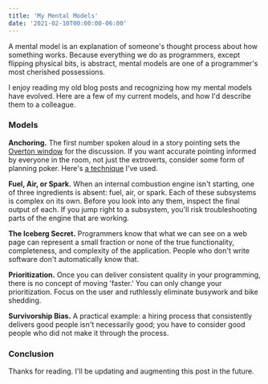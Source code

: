 ```yaml
---
title: 'My Mental Models'
date: '2021-02-10T00:00:00-06:00'
---
```


A mental model is an explanation of someone's thought process about how
something works. Because everything we do as programmers, except flipping
physical bits, is abstract, mental models are one of a programmer's most
cherished possessions.

I enjoy reading my old blog posts and recognizing how my mental models have
evolved. Here are a few of my current models, and how I'd describe them to a
colleague.

### Models

**Anchoring.** The first number spoken aloud in a story pointing sets the
[Overton window](https://en.wikipedia.org/wiki/Overton_window) for the
discussion. If you want accurate pointing informed by everyone in the room, not
just the extroverts, consider some form of planning poker. Here's [a
technique](https://hashrocket.com/blog/posts/planning-poker-speed-mode) I've
used.

**Fuel, Air, or Spark.** When an internal combustion engine isn't starting,
one of three ingredients is absent: fuel, air, or spark. Each of these
subsystems is complex on its own. Before you look into any them, inspect the
final output of each. If you jump right to a subsystem, you'll risk
troubleshooting parts of the engine that are working.

**The Iceberg Secret.** Programmers know that what we can see on a web page can
represent a small fraction or none of the true functionality, completeness, and
complexity of the application. People who don't write software don't
automatically know that.

**Prioritization.** Once you can deliver consistent quality in your
programming, there is no concept of moving 'faster.' You can only change your
prioritization. Focus on the user and ruthlessly eliminate busywork and bike
shedding.

**Survivorship Bias.** A practical example: a hiring process that consistently
delivers good people isn't necessarily good; you have to consider good people
who did not make it through the process.

### Conclusion

Thanks for reading. I'll be updating and augmenting this post in the future.

<!-- TODO -->
<!-- -->
<!-- **Avoid Hasty Abstractions.** -->
<!-- **Belt and suspenders** -->
<!-- **Conway's Law.** -->
<!-- **Databases matter** -->
<!-- **Defensive Programming.** -->
<!-- **Delay making decisions.** -->
<!-- **Demorgan's Law** -->
<!-- **Feature flags should enable the feature and have meaning.** -->
<!-- **Occam's Razor.** -->
<!-- **Robustness principle.** -->
<!-- **Schelp Blindness.** -->
<!-- **Security only exists on the API** -->
